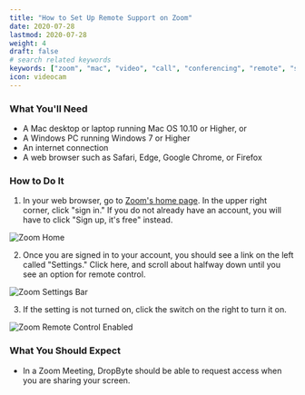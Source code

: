 ```yaml
---
title: "How to Set Up Remote Support on Zoom"
date: 2020-07-28
lastmod: 2020-07-28
weight: 4
draft: false
# search related keywords
keywords: ["zoom", "mac", "video", "call", "conferencing", "remote", "setup", "set", "up", "support", "help", "windows"]
icon: videocam
---
```


### What You'll Need

* A Mac desktop or laptop running Mac OS 10.10 or Higher, or
* A Windows PC running Windows 7 or Higher
* An internet connection
* A web browser such as Safari, Edge, Google Chrome, or Firefox

### How to Do It

1. In your web browser, go to [Zoom's home page](https://zoom.us). In the upper right corner, click "sign in." If you do not already have an account, you will have to click "Sign up, it's free" instead.

![Zoom Home](zoom-home.png "image")

2. Once you are signed in to your account, you should see a link on the left called "Settings." Click here, and scroll about halfway down until you see an option for remote control.

![Zoom Settings Bar](zoom-settings-bar.png "image")

3. If the setting is not turned on, click the switch on the right to turn it on.

![Zoom Remote Control Enabled](zoom-remote-enabled.png "image")

### What You Should Expect

* In a Zoom Meeting, DropByte should be able to request access when you are sharing your screen.